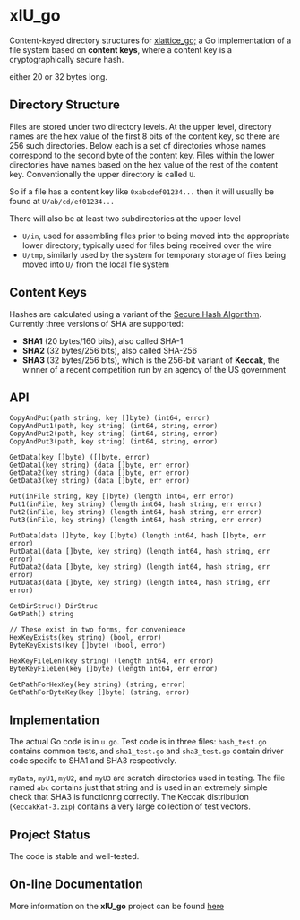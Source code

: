 # xlU_go

Content-keyed directory structures for
[xlattice_go;](https://jddixon.github.io/xlattice_go)
a Go implementation of a file system
based on **content keys**, where a content key is a cryptographically
secure hash.

either 20 or 32 bytes long.

## Directory Structure

Files are stored under two directory levels.
At the upper level, directory names are the hex value of the first
8 bits of the content key, so there are 256 such directories.
Below each is a set of directories whose names correspond to the
second byte of the content key.  Files within the lower directories
have names based on the hex value of the rest of the content key.
Conventionally the upper directory is called `U`.

So if a file has a content key like `0xabcdef01234...` then it will
usually be found at `U/ab/cd/ef01234...`

There will also be at least two subdirectories at the upper level

* `U/in`, used for assembling files prior to being moved into the
  appropriate lower directory; typically used for files being
  received over the wire
* `U/tmp`, similarly used by the system for temporary storage of files
  being moved into `U/` from the local file system

## Content Keys

Hashes are calculated using
a variant of the
[Secure Hash Algorithm](https://en.wikipedia.org/wiki/Secure_Hash_Algorithm).
Currently three versions of SHA are supported:

* **SHA1** (20 bytes/160 bits), also called SHA-1
* **SHA2** (32 bytes/256 bits), also called SHA-256
* **SHA3** (32 bytes/256 bits), which is the 256-bit variant of **Keccak**,
  the winner of a recent competition run by an agency of the US government

## API

	CopyAndPut(path string, key []byte) (int64, error)
	CopyAndPut1(path, key string) (int64, string, error)
	CopyAndPut2(path, key string) (int64, string, error)
	CopyAndPut3(path, key string) (int64, string, error)

	GetData(key []byte) ([]byte, error)
	GetData1(key string) (data []byte, err error)
	GetData2(key string) (data []byte, err error)
	GetData3(key string) (data []byte, err error)

	Put(inFile string, key []byte) (length int64, err error)
	Put1(inFile, key string) (length int64, hash string, err error)
	Put2(inFile, key string) (length int64, hash string, err error)
	Put3(inFile, key string) (length int64, hash string, err error)

	PutData(data []byte, key []byte) (length int64, hash []byte, err error)
	PutData1(data []byte, key string) (length int64, hash string, err error)
	PutData2(data []byte, key string) (length int64, hash string, err error)
	PutData3(data []byte, key string) (length int64, hash string, err error)

	GetDirStruc() DirStruc
	GetPath() string

	// These exist in two forms, for convenience
	HexKeyExists(key string) (bool, error)
	ByteKeyExists(key []byte) (bool, error)

	HexKeyFileLen(key string) (length int64, err error)
	ByteKeyFileLen(key []byte) (length int64, err error)

	GetPathForHexKey(key string) (string, error)
	GetPathForByteKey(key []byte) (string, error)

## Implementation

The actual Go code is in `u.go`.  Test code is in three files:
`hash_test.go` contains common tests, and `sha1_test.go` and
`sha3_test.go` contain driver code specifc to SHA1 and SHA3 respectively.

`myData`, `myU1`, `myU2`, and `myU3` are scratch directories used in testing.
The file named `abc` contains just that string and is used in an
extremely simple check that SHA3 is functionng correctly.
The Keccak distribution (`KeccakKat-3.zip`) contains a very large collection
of test vectors.

## Project Status

The code is stable and well-tested.

## On-line Documentation

More information on the **xlU_go** project can be found
[here](https://jddixon.github.io/xlU_go)
